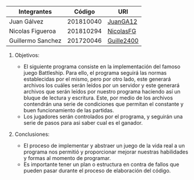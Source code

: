 |Integrantes|Código|URI|
|-----------|------|---|
|Juan Gálvez|201810040|[JuanGA12](https://github.com/JuanGA12)
|Nicolas Figueroa|201810294|[NicolasFG](https://github.com/NicolasFG)
|Guillermo Sanchez|201720046|[Guille2400](https://github.com/guille2400)


1. Objetivos:
   - El siguiente programa consiste en la implementación del famoso juego Battleship.
Para ello, el programa seguirá las normas establecidas por el mismo, pero por otro lado, este
generará archivos los cuáles serán leídos por un servidor y este generará archivos que serán leídos
por nuestro programa haciendo así un bluque de lectura y escritura. Este, por medio de los archivos 
contendrán una serie de condiciones que permitan el constante y buen funcionamiento de las partidas. 
   - Los jugadores serán controlados por el programa, y seguirán una serie de pasos para asi saber cual es el ganador.
     
2. Conclusiones:
   - El proceso de implementar y abstraer un juego de la vida real a un programa nos permitió y proporcionar mejorar nuestras habilidades y formas al momento de programar.
   - Es importante tener un plan o estructura en contra de fallos que pueden pasar durante el proceso de elaboración del código.



